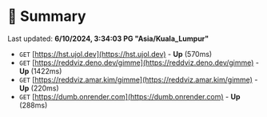 # 📖 Summary
Last updated: **6/10/2024, 3:34:03 PG "Asia/Kuala_Lumpur"**

- `GET` [https://hst.ujol.dev](https://hst.ujol.dev) - **Up** (570ms)
- `GET` [https://reddviz.deno.dev/gimme](https://reddviz.deno.dev/gimme) - **Up** (1422ms)
- `GET` [https://reddviz.amar.kim/gimme](https://reddviz.amar.kim/gimme) - **Up** (220ms)
- `GET` [https://dumb.onrender.com](https://dumb.onrender.com) - **Up** (288ms)
